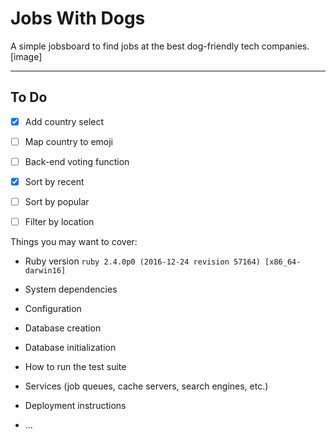# Jobs With Dogs

A simple jobsboard to find jobs at the best dog-friendly tech companies.
[image]

---------

## To Do

- [x] Add country select
- [ ] Map country to emoji
- [ ] Back-end voting function
- [x] Sort by recent
- [ ] Sort by popular
- [ ] Filter by location


Things you may want to cover:

* Ruby version 
`ruby 2.4.0p0 (2016-12-24 revision 57164) [x86_64-darwin16]`

* System dependencies

* Configuration

* Database creation

* Database initialization

* How to run the test suite

* Services (job queues, cache servers, search engines, etc.)

* Deployment instructions

* ...
